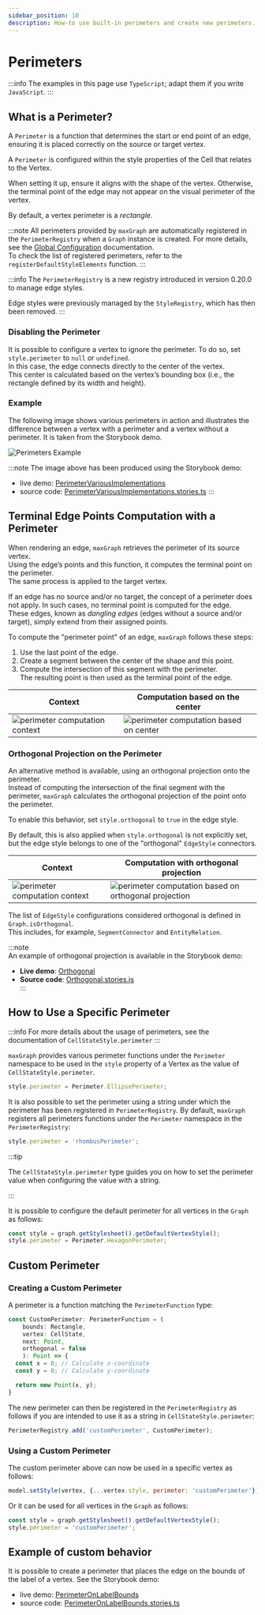 ```yaml
---
sidebar_position: 10
description: How-to use built-in perimeters and create new perimeters.
---
```


# Perimeters

:::info
The examples in this page use `TypeScript`; adapt them if you write `JavaScript`.
:::

## What is a Perimeter?

A `Perimeter` is a function that determines the start or end point of an edge, ensuring it is placed correctly on the source or target vertex.

A `Perimeter` is configured within the style properties of the Cell that relates to the Vertex.

When setting it up, ensure it aligns with the shape of the vertex. Otherwise, the terminal point of the edge may not appear on the visual perimeter of the vertex.  

By default, a vertex perimeter is a _rectangle_.

:::note
All perimeters provided by `maxGraph` are automatically registered in the `PerimeterRegistry` when a `Graph` instance is created. For more details, see the [Global Configuration](global-configuration.md#styles) documentation.  
To check the list of registered perimeters, refer to the `registerDefaultStyleElements` function.
:::

:::info
The `PerimeterRegistry` is a new registry introduced in version 0.20.0 to manage edge styles.

Edge styles were previously managed by the `StyleRegistry`, which has then been removed.
:::


### Disabling the Perimeter

It is possible to configure a vertex to ignore the perimeter. To do so, set `style.perimeter` to `null` or `undefined`.  
In this case, the edge connects directly to the center of the vertex.  
This center is calculated based on the vertex’s bounding box (i.e., the rectangle defined by its width and height).

### Example

The following image shows various perimeters in action and illustrates the difference between a vertex with a perimeter and a vertex without a perimeter.
It is taken from the Storybook demo.

![Perimeters Example](assets/perimeters/story-overview.png)

:::note
The image above has been produced using the Storybook demo:
- live demo: [PerimeterVariousImplementations](https://maxgraph.github.io/maxGraph/?path=/story/perimeters--perimeter-various-implementations)
- source code: [PerimeterVariousImplementations.stories.ts](https://github.com/maxGraph/maxGraph/blob/main/packages/html/stories/PerimeterVariousImplementations.stories.ts)
  :::


## Terminal Edge Points Computation with a Perimeter

When rendering an edge, `maxGraph` retrieves the perimeter of its source vertex.  
Using the edge’s points and this function, it computes the terminal point on the perimeter.  
The same process is applied to the target vertex.

If an edge has no source and/or no target, the concept of a perimeter does not apply. In such cases, no terminal point is computed for the edge.  
These edges, known as _dangling edges_ (edges without a source and/or target), simply extend from their assigned points.

To compute the "perimeter point" of an edge, `maxGraph` follows these steps:
1. Use the last point of the edge.
2. Create a segment between the center of the shape and this point.
3. Compute the intersection of this segment with the perimeter.  
   The resulting point is then used as the terminal point of the edge.

| Context                                                                                        | Computation based on the center            |
|------------------------------------------------------------------------------------------------|--------------------------------------------|
| ![perimeter computation context](assets/perimeters/perimeter-point-computation-01-context.png) | ![perimeter computation based on center](assets/perimeters/perimeter-point-computation-02-center.png) |


### Orthogonal Projection on the Perimeter

An alternative method is available, using an orthogonal projection onto the perimeter.  
Instead of computing the intersection of the final segment with the perimeter, `maxGraph` calculates the orthogonal projection of the point onto the perimeter.

To enable this behavior, set `style.orthogonal` to `true` in the edge style.

By default, this is also applied when `style.orthogonal` is not explicitly set, but the edge style belongs to one of the "orthogonal" `EdgeStyle` connectors.


| Context                                                                                        | Computation with orthogonal projection                                                                                              |
|------------------------------------------------------------------------------------------------|-------------------------------------------------------------------------------------------------------------------------------------|
| ![perimeter computation context](assets/perimeters/perimeter-point-computation-01-context.png) | ![perimeter computation based on orthogonal projection](assets/perimeters/perimeter-point-computation-03-orthogonal_projection.png) |


The list of `EdgeStyle` configurations considered orthogonal is defined in `Graph.isOrthogonal`.  
This includes, for example, `SegmentConnector` and `EntityRelation`.

:::note  
An example of orthogonal projection is available in the Storybook demo:
- **Live demo**: [Orthogonal](https://maxgraph.github.io/maxGraph/demo/?path=/story/connections-orthogonal--default)
- **Source code**: [Orthogonal.stories.js](https://github.com/maxGraph/maxGraph/blob/main/packages/html/stories/Orthogonal.stories.js)  
:::


## How to Use a Specific Perimeter

:::info
For more details about the usage of perimeters, see the documentation of `CellStateStyle.perimeter`
:::

`maxGraph` provides various perimeter functions under the `Perimeter` namespace to be used in the `style` property of a Vertex as the value of `CellStateStyle.perimeter`.

```javascript
style.perimeter = Perimeter.EllipsePerimeter;
```

It is also possible to set the perimeter using a string under which the perimeter has been registered in `PerimeterRegistry`.
By default, `maxGraph` registers all perimeters functions under the `Perimeter` namespace in the `PerimeterRegistry`:

```javascript
style.perimeter = 'rhombusPerimeter';
```

:::tip

The `CellStateStyle.perimeter` type guides you on how to set the perimeter value when configuring the value with a string.

:::

It is possible to configure the default perimeter for all vertices in the `Graph` as follows:

```javascript
const style = graph.getStylesheet().getDefaultVertexStyle();
style.perimeter = Perimeter.HexagonPerimeter;
```

## Custom Perimeter

### Creating a Custom Perimeter

A perimeter is a function matching the `PerimeterFunction` type:

```typescript
const CustomPerimeter: PerimeterFunction = (
    bounds: Rectangle,
    vertex: CellState,
    next: Point,
    orthogonal = false
    ): Point => {
  const x = 0; // Calculate x-coordinate
  const y = 0; // Calculate y-coordinate

  return new Point(x, y);
}
```

The new perimeter can then be registered in the `PerimeterRegistry` as follows if you are intended to use it as a string in `CellStateStyle.perimeter`:
```javascript
PerimeterRegistry.add('customPerimeter', CustomPerimeter);
```

### Using a Custom Perimeter

The custom perimeter above can now be used in a specific vertex as follows:

```javascript
model.setStyle(vertex, {...vertex.style, perimeter: 'customPerimeter'});
```

Or it can be used for all vertices in the `Graph` as follows:

```javascript
const style = graph.getStylesheet().getDefaultVertexStyle();
style.perimeter = 'customPerimeter';
```

## Example of custom behavior

It is possible to create a perimeter that places the edge on the bounds of the label of a vertex. See the Storybook demo:
- live demo: [PerimeterOnLabelBounds](https://maxgraph.github.io/maxGraph/demo/?path=/story/labels-perimeteronlabelbounds--default)
- source code: [PerimeterOnLabelBounds.stories.ts](https://github.com/maxGraph/maxGraph/blob/main/packages/html/stories/PerimeterOnLabelBounds.stories.ts)
